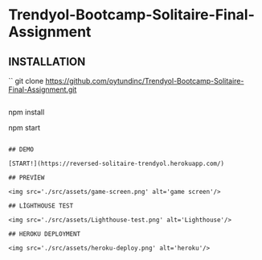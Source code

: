 # Trendyol-Bootcamp-Solitaire-Final-Assignment


## INSTALLATION


``
git clone https://github.com/oytundinc/Trendyol-Bootcamp-Solitaire-Final-Assignment.git
```

```
npm install

npm start
```

## DEMO

[START!](https://reversed-solitaire-trendyol.herokuapp.com/)

## PREVİEW

<img src='./src/assets/game-screen.png' alt='game screen'/>

## LİGHTHOUSE TEST

<img src='./src/assets/Lighthouse-test.png' alt='Lighthouse'/>

## HEROKU DEPLOYMENT

<img src='./src/assets/heroku-deploy.png' alt='heroku'/>
